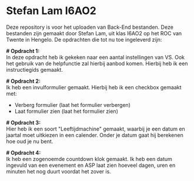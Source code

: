 # Stefan Lam I6AO2

Deze repository is voor het uploaden van Back-End bestanden.
Deze bestanden zijn gemaakt door Stefan Lam, uit klas I6AO2 op het ROC van Twente in Hengelo.
De opdrachten die tot nu toe ingeleverd zijn:

<b># Opdracht 1:</b><br>
In deze opdracht heb ik gekeken naar een aantal instellingen van VS. Ook het gebruik van de helpfunctie zal hierbij aanbod komen.
Hierbij heb ik een instructiegids gemaakt.

<b># Opdracht 2:</b><br>
Ik heb een invulformulier gemaakt.
Hierbij heb ik een checkbox gemaakt met:
- Verberg formulier (laat het formulier verbergen)
- Laat formulier zien (laat het formulier zien)

<b># Opdracht 3:</b><br>
Hier heb ik een soort "Leeftijdmachine" gemaakt, waarbij je een datum en jaartal moet uitkiezen in een calender.
Onder je datum gaat hij berekenen hoe oud je nu bent.

<b># Opdracht 4:</b><br>
Ik heb een zogenoemde countdown klok gemaakt. 
Ik heb een datum ingevuld van een evenement en ASP laat zien hoeveel dagen, uren en minuten het nog duurt voordat het zover is.
